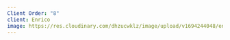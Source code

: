 ```yaml
---
Client Order: "8"
client: Enrico
image: https://res.cloudinary.com/dhzucwklz/image/upload/v1694244048/enrico-R_xtdhgk.png
---
```

